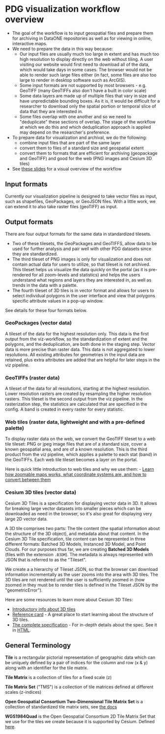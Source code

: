 # PDG visualization workflow overview

- The goal of the workflow is to input geospatial files and prepare them for archiving in DataONE repositories as well as for viewing in online, interactive maps.
- We need to prepare the data in this way because:
  - Our input files are usually much too large in extent and has much too high resolution to display directly on the web without tiling. A user visiting our website would first need to download all of the data, which would take days in some cases. The browser would not be able to render such large files either (in fact, some files are also too large to render in desktop software such as ArcGIS).
  - Some input formats are not supported by most browsers - e.g. GeoTIFF (many GeoTIFFs also don't have a built in color scale)
  - Some data layers are made up of multiple files that vary in size and have unpredictable bounding boxes. As it is, it would be difficult for a researcher to download only the spatial portion or temporal slice of data that they are interested in.
  - Some files overlap with one another and so we need to "deduplicate" these sections of overlap. The stage of the workflow at which we do this and which deduplication approach is applied may depend on the researcher's preference.
- To prepare data for visualization and archival, we do the following:
  - combine input files that are part of the same layer 
  - convert them to files of a standard size and geospatial extent
  - convert them to formats that are efficient for archiving (geopackage and GeoTIFF) and good for the web (PNG images and Cesium 3D tiles) 
- See [these slides](https://docs.google.com/presentation/d/13CSV7w8Ew7XoD0YrCcgGNvuh9DrLSsF-6fL16hJBWiE) for a visual overview of the workflow

## Input formats

Currently our visualization pipeline is designed to take vector files as input, such as shapefiles, GeoPackages, or GeoJSON files. With a little work, we can extend it to also take raster files (geoTIFF) as input.

## Output formats

There are four output formats for the same data in standardized tilesets.
- Two of these tilesets, the GeoPackages and GeoTIFFS, allow data to be used for further analysis and pair well with other PDG datasets since they are standardized.
- The third  tileset of PNG images is only for visualization and does not contain actual data for users to utilize, so that tileset is not archived. This tileset helps us visualize the data quickly on the portal (as it is pre-rendered for all zoom-levels and statistics) and helps the users understand what regions and layers they are interested in, as well as trends in the data with a palette.
- The fourth tileset of 3D tiles is in vector format and allows for users to select individual polygons in the user interface and view that polygons specific attribute values in a pop-up window.

See details for these four formats below.

### GeoPackages (vector data)

A tileset of the data for the highest resolution only. This data is the first output from the viz-workflow, so the standardization of extent and the polygons, and the deduplication, are both done in the staging step. Vector data is more precise than raster data. This data is not aggregated to lower resolutions. All existing attributes for geometries in the input data are retained, plus extra attributes are added that are helpful for later steps in the viz pipeline.

### GeoTIFFs (raster data)

A tileset of the data for all resolutions, starting at the highest resolution. Lower resolution rasters are created by resampling the higher resolution rasters. This tileset is the second output from the viz pipeline. In the rasterization step, the statistics are calculated that are specified in the config. A band is created in every raster for every statistic.

### Web tiles (raster data, lightweight and with a pre-defined palette)

To display raster data on the web, we convert the GeoTIFF tileset to a web tile tileset: PNG or jpeg image files that are of a standard size, cover a known geospatial area, and are of a known resolution. This is the third product from the viz pipeline, which applies a palette to each stat (band) in the GeoTIFFs. Each web tile tileset becomes a layer on the portal.

Here is quick little introduction to web tiles and why we use them: - [Learn how zoomable maps works, what coordinate systems are, and how to convert between them](https://www.maptiler.com/google-maps-coordinates-tile-bounds-projection/#3/-28.58/66.58)

### Cesium 3D tiles (vector data)

Cesium 3D Tiles is a specification for displaying vector data in 3D. It allows for breaking large vector datasets into smaller pieces which can be downloaded as need in the browser, so it's also great for displaying very large 2D vector data.

A 3D tile comprises two parts: The tile content (the spatial information about the structure of the 3D object), and metadata about that content. In the Cesium 3D Tile specification, tile content can be represented in three different formats: Batched 3D Models, Instanced 3D Model, and Point Clouds. For our purposes thus far, we are creating **Batched 3D Models** (files with the extension `.B3DM`). The metadata is always represented with JSON that is referred to as the "Tileset".

We create a a hierarchy of Tileset JSON, so that the browser can download information incrementally as the user zooms into the area with 3D tiles. The 3D tiles are not rendered until the user is sufficiently zoomed in (how zoomed in they must be to render tiles is defined in the Tileset JSON by the "geometricError").

Here are some resources to learn more about Cesium 3D Tiles:

- [Introductory info about 3D tiles](https://cesium.com/why-cesium/3d-tiles/)
- [Reference card](https://github.com/CesiumGS/3d-tiles/blob/main/3d-tiles-reference-card.pdf) - A great place to start learning about the structure of 3D tiles. 
- [The complete specification](https://github.com/CesiumGS/3d-tiles) - For in-depth details about the spec. See it in [HTML](https://docs.opengeospatial.org/cs/18-053r2/18-053r2.html).

## General Terminology

**Tile** is a rectangular pictorial representation of geographic data which can be uniquely defined by a pair of indices for the column and row (x & y) along with an identifier for the tile matrix.

**Tile Matrix** is a collection of tiles for a fixed scale (z)

**Tile Matrix Set** ("TMS") is a collection of tile matrices defined at different scales (z-indices)

**Open Geospatial Consortium Two-Dimensional Tile Matrix Set** is a collection of standardized tile matrix sets, see [the docs](https://docs.opengeospatial.org/is/17-083r2/17-083r2.html)

**WGS1984Quad** is the Open Geospatial Consortium 2D Tile Matrix Set that we use for the tiles we create because it is supported by Cesium. Defined [here](https://docs.ogc.org/is/17-083r2/17-083r2.html#65). 
